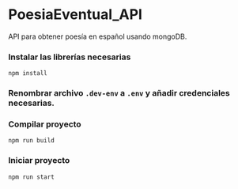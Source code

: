 # PoesiaEventual_API
API para obtener poesía en español usando mongoDB.

### Instalar las librerías necesarias
```npm install```

### Renombrar archivo ```.dev-env``` a ```.env``` y añadir credenciales necesarias.

### Compilar proyecto
```npm run build```

### Iniciar proyecto
```npm run start```
